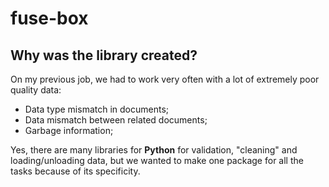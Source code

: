 # fuse-box


## Why was the library created?


On my previous job, we had to work very often with a lot of extremely poor quality data:
* Data type mismatch in documents;
* Data mismatch between related documents;
* Garbage information;


Yes, there are many libraries for **Python** for validation, "cleaning" and loading/unloading data,
but we wanted to make one package for all the tasks because of its specificity.
